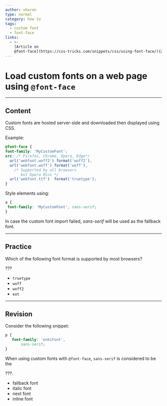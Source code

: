 ```yaml
---
author: vbaron
type: normal
category: how to
tags:
  - custom font
  - font-face
links:
  - >-
    [Article on
    @font-face](https://css-tricks.com/snippets/css/using-font-face/){article}
---
```


# Load custom fonts on a web page using `@font-face`


---

## Content

Custom fonts are hosted server-side and downloaded then displayed using CSS.

Example:

```css
@font-face {
font-family: 'MyCustomFont';
src: /* Firefox, Chrome, Opera, Edge*/
  url('webfont.woff2') format('woff2'),
  url('webfont.woff') format('woff'),
    /* Supported by all browsers
       but Opera Mini */
  url('webfont.ttf')  format('truetype');
}
```

Style elements using:

```css
a {
 font-family: 'MyCustomFont', sans-serif;
}
```

In case the custom font import failed, *sans-serif* will be used as the fallback font.


---

## Practice

Which of the following font format is supported by most browsers?

???

* `truetype`
* `woff`
* `woff2`
* `eot`


---

## Revision

Consider the following snippet:

```css
p {
   font-family: 'enkiFont',
       sans-serif;
}
```

When using custom fonts with `@font-face`, `sans-serif` is considered to be the

???.

* fallback font
* italic font
* next font
* inline font
 
